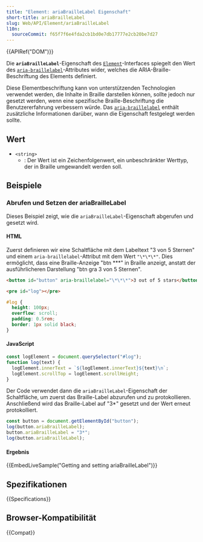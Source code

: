 ```yaml
---
title: "Element: ariaBrailleLabel Eigenschaft"
short-title: ariaBrailleLabel
slug: Web/API/Element/ariaBrailleLabel
l10n:
  sourceCommit: f65f7f6e4fda2cb1bd0e7db17777e2cb20be7d27
---
```


{{APIRef("DOM")}}

Die **`ariaBrailleLabel`**-Eigenschaft des [`Element`](/de/docs/Web/API/Element)-Interfaces spiegelt den Wert des [`aria-braillelabel`](/de/docs/Web/Accessibility/ARIA/Reference/Attributes/aria-braillelabel)-Attributes wider, welches die ARIA-Braille-Beschriftung des Elements definiert.

Diese Elementbeschriftung kann von unterstützenden Technologien verwendet werden, die Inhalte in Braille darstellen können, sollte jedoch nur gesetzt werden, wenn eine spezifische Braille-Beschriftung die Benutzererfahrung verbessern würde.
Das [`aria-braillelabel`](/de/docs/Web/Accessibility/ARIA/Reference/Attributes/aria-braillelabel) enthält zusätzliche Informationen darüber, wann die Eigenschaft festgelegt werden sollte.

## Wert

- `<string>`
  - : Der Wert ist ein Zeichenfolgenwert, ein unbeschränkter Werttyp, der in Braille umgewandelt werden soll.

## Beispiele

### Abrufen und Setzen der ariaBrailleLabel

Dieses Beispiel zeigt, wie die `ariaBrailleLabel`-Eigenschaft abgerufen und gesetzt wird.

#### HTML

Zuerst definieren wir eine Schaltfläche mit dem Labeltext "3 von 5 Sternen" und einem `aria-braillelabel`-Attribut mit dem Wert `"\*\*\*"`.
Dies ermöglicht, dass eine Braille-Anzeige "btn \*\*\*" in Braille anzeigt, anstatt der ausführlicheren Darstellung "btn gra 3 von 5 Sternen".

```html
<button id="button" aria-braillelabel="\*\*\*">3 out of 5 stars</button>
```

```html hidden
<pre id="log"></pre>
```

```css hidden
#log {
  height: 100px;
  overflow: scroll;
  padding: 0.5rem;
  border: 1px solid black;
}
```

#### JavaScript

```js hidden
const logElement = document.querySelector("#log");
function log(text) {
  logElement.innerText = `${logElement.innerText}${text}\n`;
  logElement.scrollTop = logElement.scrollHeight;
}
```

Der Code verwendet dann die `ariaBrailleLabel`-Eigenschaft der Schaltfläche, um zuerst das Braille-Label abzurufen und zu protokollieren.
Anschließend wird das Braille-Label auf "3\*" gesetzt und der Wert erneut protokolliert.

```js
const button = document.getElementById("button");
log(button.ariaBrailleLabel);
button.ariaBrailleLabel = "3*";
log(button.ariaBrailleLabel);
```

#### Ergebnis

{{EmbedLiveSample("Getting and setting ariaBrailleLabel")}}

## Spezifikationen

{{Specifications}}

## Browser-Kompatibilität

{{Compat}}
